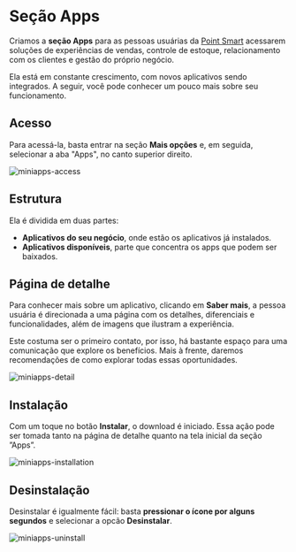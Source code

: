 # Seção Apps

Criamos a **seção Apps** para as pessoas usuárias da [Point Smart](/developers/pt/docs/mp-point/integration-configuration/integrate-with-pdv/introduction) acessarem soluções de experiências de vendas, controle de estoque, relacionamento com os clientes e gestão do próprio negócio.

Ela está em constante crescimento, com novos aplicativos sendo integrados. A seguir, você pode conhecer um pouco mais sobre seu funcionamento.

## Acesso

Para acessá-la, basta entrar na seção **Mais opções** e, em seguida, selecionar a aba "Apps", no canto superior direito.

![miniapps-access](/mini-apps/miniapps-access-pt.gif)

## Estrutura

Ela é dividida em duas partes:

* **Aplicativos do seu negócio**, onde estão os aplicativos já instalados. 
* **Aplicativos disponíveis**, parte que concentra os apps que podem ser baixados.

## Página de detalhe

Para conhecer mais sobre um aplicativo, clicando em **Saber mais**, a pessoa usuária é direcionada a uma página com os detalhes, diferenciais e funcionalidades, além de imagens que ilustram a experiência. 

Este costuma ser o primeiro contato, por isso, há bastante espaço para uma comunicação que explore os benefícios. Mais à frente, daremos recomendações de como explorar todas essas oportunidades.

![miniapps-detail](/mini-apps/miniapps-detail-pt.gif)

## Instalação

Com um toque no botão **Instalar**, o download é iniciado. Essa ação pode ser tomada tanto na página de detalhe quanto na tela inicial da seção ”Apps”.

![miniapps-installation](/mini-apps/miniapps-installation-pt.gif)

## Desinstalação

Desinstalar é igualmente fácil: basta **pressionar o ícone por alguns segundos** e selecionar a opcão **Desinstalar**.

![miniapps-uninstall](/mini-apps/miniapps-uninstall-pt.gif)